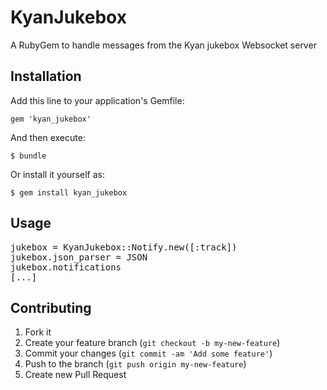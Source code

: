 # KyanJukebox

A RubyGem to handle messages from the Kyan jukebox Websocket server

## Installation

Add this line to your application's Gemfile:

    gem 'kyan_jukebox'

And then execute:

    $ bundle

Or install it yourself as:

    $ gem install kyan_jukebox

## Usage

<pre>
jukebox = KyanJukebox::Notify.new([:track])
jukebox.json_parser = JSON
jukebox.notifications
[...]
</pre>

## Contributing

1. Fork it
2. Create your feature branch (`git checkout -b my-new-feature`)
3. Commit your changes (`git commit -am 'Add some feature'`)
4. Push to the branch (`git push origin my-new-feature`)
5. Create new Pull Request

